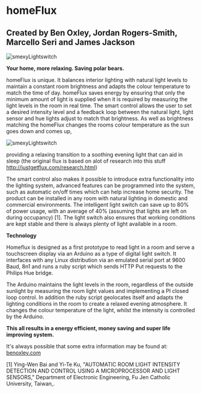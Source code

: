 homeFlux
========
Created by Ben Oxley, Jordan Rogers-Smith, Marcello Seri and James Jackson
--------------------------------------------------------------------------

![smexyLightswitch](http://benoxley.co.uk/wp-content/uploads/2012/06/20120427162844_15s.jpg)

**Your home, more relaxing. Saving polar bears.**

homeFlux is unique. It balances interior lighting with natural light levels to maintain a constant room brightness and adapts the colour temperature to match the time of day. homeFlux saves energy by ensuring that only the minimum amount of light is supplied when it is required by measuring the light levels in the room in real time. The smart control allows the user to set a desired intensity level and a feedback loop between the natural light, light sensor and hue lights adjust to match that brightness. As well as brightness matching the homeFlux changes the rooms colour temperature as the sun goes down and comes up, 

![smexyLightswitch](http://cl.ly/image/3W1c3y1S2Q2w)

providing a relaxing transition to a soothing evening light that can aid in sleep (the original flux is based on alot of research into this stuff http://justgetflux.com/research.html)

The smart control also makes it possible to introduce extra functionality into the lighting system, advanced features can be programmed into the system, such as automatic on/off times which can help increase home security. The product can be installed in any room with natural lighting in domestic and commercial environments. The intelligent light switch can save up to 80% of power usage, with an average of 40% (assuming that lights are left on during occupancy) [1]. The light switch also ensures that working conditions are kept stable and there is always plenty of light available in a room. 

**Technology**

Homeflux is designed as a first prototype to read light in a room and serve a touchscreen display via an Arduino as a type of digital light switch. It interfaces with any Linux distribution via an emulated serial port at 9600 Baud, 8n1 and runs a ruby script which sends HTTP Put requests to the Philips Hue bridge.
 
The Arduino maintains the light levels in the room, regardless of the outside sunlight  by measuring the room light values and implementing a PI closed loop control. In addition the ruby script geolocates itself and adapts the lighting conditions in the room to create a relaxed evening atmosphere. It changes the colour temperature of the light, whilst the intensity is controlled by the Arduino. 
   
**This all results in a energy efficient, money saving and super life improving system.**

It's always possible that some extra information may be found at: [benoxley.com](http://benoxley.com/ "benoxley.com")

[1]	Ying-Wen Bai and Yi-Te Ku, "AUTOMATIC ROOM LIGHT INTENSITY DETECTION AND CONTROL USING A MICROPROCESSOR AND LIGHT SENSORS," Department of Electronic Engineering, Fu Jen Catholic University, Taiwan,.

